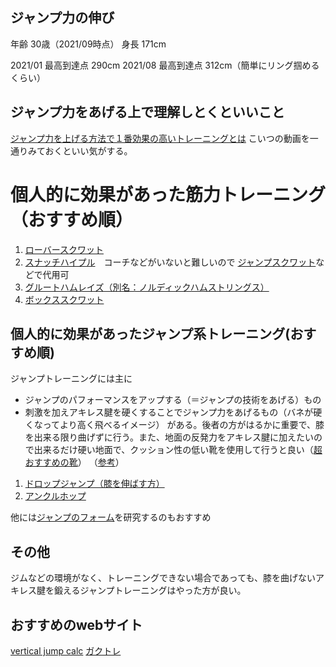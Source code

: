 ## ジャンプ力の伸び
年齢 30歳（2021/09時点）
身長 171cm

2021/01 最高到達点 290cm
2021/08 最高到達点 312cm（簡単にリング掴めるくらい）


## ジャンプ力をあげる上で理解しとくといいこと
[ジャンプ力を上げる方法で１番効果の高いトレーニングとは](https://www.youtube.com/watch?v=MqN89CtAWWw&t=528s)
こいつの動画を一通りみておくといい気がする。

# 個人的に効果があった筋力トレーニング（おすすめ順）
1. [ローバースクワット](https://www.youtube.com/watch?v=UzoHdGwBs4I)
2. [スナッチハイプル](https://www.youtube.com/watch?v=_Y1OkIKzZwA)　コーチなどがいないと難しいので [ジャンプスクワット](https://www.youtube.com/watch?v=zMrv2ymuE-4)などで代用可
3. [グルートハムレイズ（別名：ノルディックハムストリングス）](https://www.youtube.com/watch?v=zw57PdLvN8k)
4. [ボックススクワット](https://www.youtube.com/watch?v=ohUjIi0aXO8)

## 個人的に効果があったジャンプ系トレーニング(おすすめ順)
ジャンプトレーニングには主に
- ジャンプのパフォーマンスをアップする（＝ジャンプの技術をあげる）もの
- 刺激を加えアキレス腱を硬くすることでジャンプ力をあげるもの（バネが硬くなってより高く飛べるイメージ）
がある。後者の方がはるかに重要で、膝を出来る限り曲げずに行う。また、地面の反発力をアキレス腱に加えたいので出来るだけ硬い地面で、クッション性の低い靴を使用して行うと良い（[超おすすめの靴](https://www.amazon.co.jp/%E3%83%98%E3%82%A4%E3%82%AE-%E4%BD%9C%E6%A5%AD%E3%82%BF%E3%83%93%E9%9D%B4-HG-22-%E3%83%96%E3%83%A9%E3%83%83%E3%82%AF-24-5/dp/B01N4BBSK2/ref=pd_sim_4/355-8910423-4802737?pd_rd_w=ZsCcH&pf_rd_p=d1466457-71f2-454f-814d-45c13c5eea8a&pf_rd_r=SS5NG7FRHS3KKRJZFHRA&pd_rd_r=7f2b8c61-a559-4425-84fd-1adf2f2ed0cd&pd_rd_wg=Hu4wg&pd_rd_i=B01MSWHO2K&psc=1)）
（[参考](https://www.youtube.com/watch?v=PgXNlugIkLU&t)）

1. [ドロップジャンプ（膝を伸ばす方）](https://youtu.be/PgXNlugIkLU?t=471)
2. [アンクルホップ](https://www.youtube.com/watch?v=zHoFmSsR8aw)

他には[ジャンプのフォーム](https://www.youtube.com/watch?v=oyFM1nFyJ8U)を研究するのもおすすめ

## その他
ジムなどの環境がなく、トレーニングできない場合であっても、膝を曲げないアキレス腱を鍛えるジャンプトレーニングはやった方が良い。

## おすすめのwebサイト
[vertical jump calc](https://www.thehoopsgeek.com/the-physics-of-the-vertical-jump/)
[ガクトレ](https://www.youtube.com/watch?v=UzoHdGwBs4I&t=3s)
